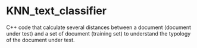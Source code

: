 # KNN_text_classifier
C++ code that calculate several distances between a document (document under test) and a set of document (training set) to understand the typology of the document under test.
